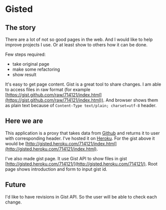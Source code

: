 Gisted
======

The story
---------

There are a lot of not so good pages in the web. And I would like to help improve projects I use. Or at least show to others how it can be done.

Few steps required:

* take original page
* make some refactoring
* show result

It's easy to get page content. Gist is a great tool to share changes. I am able to access files in raw format (for example [https://gist.github.com/raw/714121/index.html](https://gist.github.com/raw/714121/index.html)). And browser shows them as plain text because of `Content-Type text/plain; charset=utf-8` header.

Here we are
-----------

This application is a proxy that takes data from [Github](http://github.com) and returns it to user with corresponding header. I've hosted it on [Heroku](http://heroku.com). For the gist above it would be [http://gisted.heroku.com/714121/index.html](http://gisted.heroku.com/714121/index.html).

I've also made gist page. It use Gist API to show files in gist [http://gisted.heroku.com/714121/](http://gisted.heroku.com/714121/). Root page shows introduction and form to input gist id.

Future
------

I'd like to have revisions in Gist API. So the user will be able to check each change.

